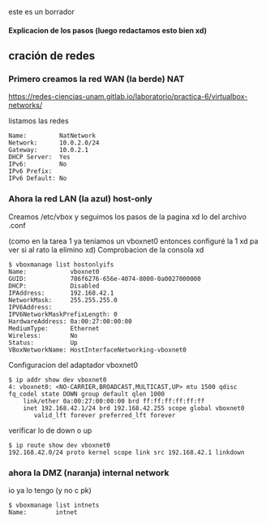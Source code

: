 este es un borrador

#### Explicacion de los pasos (luego redactamos esto bien xd)

## cración de redes

### Primero creamos la red WAN (la berde) NAT

https://redes-ciencias-unam.gitlab.io/laboratorio/practica-6/virtualbox-networks/

listamos las redes
```$ vboxmanage list natnets
Name:         NatNetwork
Network:      10.0.2.0/24
Gateway:      10.0.2.1
DHCP Server:  Yes
IPv6:         No
IPv6 Prefix:  
IPv6 Default: No
```

### Ahora la red LAN (la azul) host-only
Creamos /etc/vbox y seguimos los pasos de la pagina xd
lo del archivo .conf

(como en la tarea 1 ya teniamos un vboxnet0 entonces configuré la 1 xd pa ver si al rato la elimino xd)
Comprobacion de la consola xd

```
$ vboxmanage list hostonlyifs
Name:            vboxnet0
GUID:            786f6276-656e-4074-8000-0a0027000000
DHCP:            Disabled
IPAddress:       192.168.42.1
NetworkMask:     255.255.255.0
IPV6Address:     
IPV6NetworkMaskPrefixLength: 0
HardwareAddress: 0a:00:27:00:00:00
MediumType:      Ethernet
Wireless:        No
Status:          Up
VBoxNetworkName: HostInterfaceNetworking-vboxnet0
```
Configuracion del adaptador vboxnet0

```
$ ip addr show dev vboxnet0
4: vboxnet0: <NO-CARRIER,BROADCAST,MULTICAST,UP> mtu 1500 qdisc fq_codel state DOWN group default qlen 1000
    link/ether 0a:00:27:00:00:00 brd ff:ff:ff:ff:ff:ff
    inet 192.168.42.1/24 brd 192.168.42.255 scope global vboxnet0
       valid_lft forever preferred_lft forever
```
verificar lo de down o up
```
$ ip route show dev vboxnet0
192.168.42.0/24 proto kernel scope link src 192.168.42.1 linkdown 
```

### ahora la DMZ (naranja) internal network
io ya lo tengo (y no c pk)
```
$ vboxmanage list intnets
Name:        intnet
```
